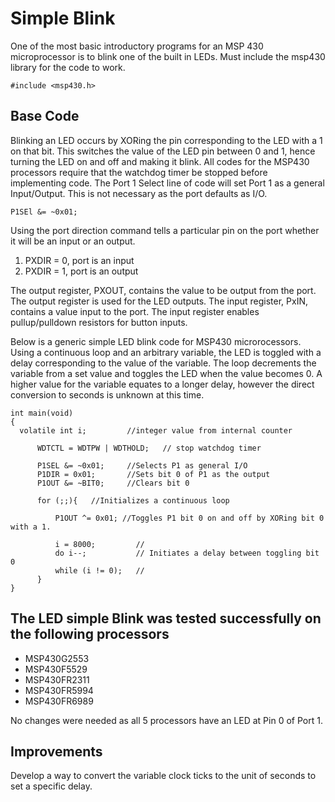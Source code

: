 # Simple Blink 
One of the most basic introductory programs for an MSP 430 microprocessor is to blink one of the built in LEDs. Must include the msp430 library for the code to work.

``` #include <msp430.h> ```

## Base Code
Blinking an LED occurs by XORing the pin corresponding to the LED with a 1 on that bit. This switches the value of the LED pin between 0 and 1, hence turning the LED on and off and making it blink. All codes for the MSP430 processors require that the watchdog timer be stopped before implementing code. The Port 1 Select line of code will set Port 1 as a general Input/Output. This is not necessary as the port defaults as I/O. 

``` P1SEl &= ~0x01;    ```

Using the port direction command tells a particular pin on the port whether it will be an input or an output. 
  1. PXDIR = 0,  port is an input
  2. PXDIR = 1,  port is an output
  
  The output register, PXOUT, contains the value to be output from the port. The output register is used for the LED outputs.
  The input register, PxIN, contains a value input to the port. The input register enables pullup/pulldown resistors for button inputs.
  
  
  Below is a generic simple LED blink code for MSP430 microrocessors. Using a continuous loop and an arbitrary variable, the LED is toggled with a delay corresponding to the value of the variable. The loop decrements the variable from a set value and toggles the LED when the value becomes 0. A higher value for the variable equates to a longer delay, however the direct conversion to seconds is unknown at this time.
  
  ``` 
  int main(void)
{
    volatile int i;         //integer value from internal counter

    	WDTCTL = WDTPW | WDTHOLD;	// stop watchdog timer
	
    	P1SEL &= ~0x01;     //Selects P1 as general I/O
    	P1DIR = 0x01;       //Sets bit 0 of P1 as the output
    	P1OUT &= ~BIT0;     //Clears bit 0

    	for (;;){   //Initializes a continuous loop

    	    P1OUT ^= 0x01; //Toggles P1 bit 0 on and off by XORing bit 0 with a 1.

    	    i = 8000;         //
    	    do i--;           // Initiates a delay between toggling bit 0
    	    while (i != 0);   //
    	}
}
```

## The LED simple Blink was tested successfully on the following processors
* MSP430G2553
* MSP430F5529
* MSP430FR2311
* MSP430FR5994
* MSP430FR6989

No changes were needed as all 5 processors have an LED at Pin 0 of Port 1.

## Improvements
Develop a way to convert the variable clock ticks to the unit of seconds to set a specific delay.

